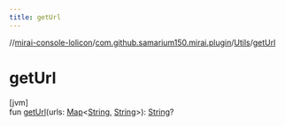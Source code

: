 ```yaml
---
title: getUrl
---
```

//[mirai-console-lolicon](../../../index.html)/[com.github.samarium150.mirai.plugin](../index.html)/[Utils](index.html)/[getUrl](get-url.html)



# getUrl



[jvm]\
fun [getUrl](get-url.html)(urls: [Map](https://kotlinlang.org/api/latest/jvm/stdlib/kotlin.collections/-map/index.html)<[String](https://kotlinlang.org/api/latest/jvm/stdlib/kotlin/-string/index.html), [String](https://kotlinlang.org/api/latest/jvm/stdlib/kotlin/-string/index.html)>): [String](https://kotlinlang.org/api/latest/jvm/stdlib/kotlin/-string/index.html)?





